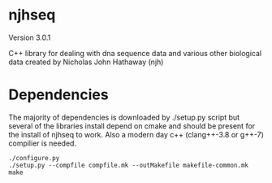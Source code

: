 njhseq
======
Version 3.0.1

C++ library for dealing with dna sequence data and various other biological data created by Nicholas John Hathaway (njh)  


# Dependencies  

The majority of dependencies is downloaded by ./setup.py script but several of the libraries install depend on cmake and should be present for the install of njhseq to work. Also a modern day c++ (clang++-3.8 or g++-7) compilier is needed.   

```
./configure.py
./setup.py --compfile compfile.mk --outMakefile makefile-common.mk
make

```
